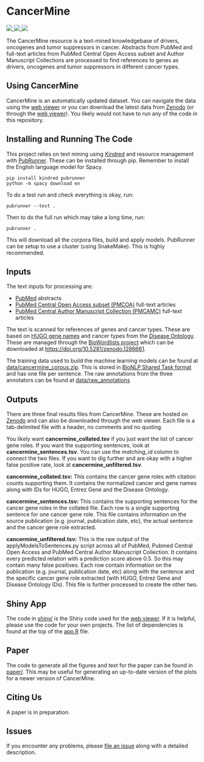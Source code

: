 # CancerMine

<p>
<a href="https://travis-ci.org/jakelever/cancermine">
   <img src="https://travis-ci.org/jakelever/cancermine.svg?branch=master" />
</a>
<a href="http://bionlp.bcgsc.ca/cancermine/">
   <img src="https://img.shields.io/badge/data-viewer-9e42f4.svg" />
</a>
<a href="https://doi.org/10.5281/zenodo.1156241">
   <img src="https://zenodo.org/badge/DOI/10.5281/zenodo.1156241.svg" />
</a>
</p>

The CancerMine resource is a text-mined knowledgebase of drivers, oncogenes and tumor suppressors in cancer. Abstracts from PubMed and full-text articles from PubMed Central Open Access subset and Author Manuscript Collections are processed to find references to genes as drivers, oncogenes and tumor suppressors in different cancer types.

## Using CancerMine

CancerMine is an automatically updated dataset. You can navigate the data using the [web viewer](http://bionlp.bcgsc.ca/cancermine/) or you can download the latest data from [Zenodo](https://doi.org/10.5281/zenodo.1156241) (or through the [web viewer](http://bionlp.bcgsc.ca/cancermine/)). You likely would not have to run any of the code in this repository.

## Installing and Running The Code

This project relies on text mining using [Kindred](https://github.com/jakelever/kindred) and resource management with [PubRunner](https://github.com/jakelever/pubrunner). These can be installed through pip. Remember to install the English language model for Spacy.

```
pip install kindred pubrunner
python -m spacy download en
```

To do a test run and check everything is okay, run:

```
pubrunner --test .
```

Then to do the full run which may take a long time, run:
```
pubrunner .
```

This will download all the corpora files, build and apply models. PubRunner can be setup to use a cluster (using SnakeMake). This is highly recommended.

## Inputs

The text inputs for processing are:

 - [PubMed](https://www.nlm.nih.gov/databases/download/pubmed_medline.html) abstracts
 - [PubMed Central Open Access subset (PMCOA)](https://www.ncbi.nlm.nih.gov/pmc/tools/openftlist/) full-text articles
 - [PubMed Central Author Manuscript Collection (PMCAMC)](https://www.ncbi.nlm.nih.gov/pmc/about/mscollection/) full-text articles

The text is scanned for references of genes and cancer types. These are based on [HUGO gene names](http://genenames.org/) and cancer types from the [Disease Ontology](http://www.disease-ontology.org/). These are managed through the [BioWordlists project](https://github.com/jakelever/biowordlists) which can be downloaded at https://doi.org/10.5281/zenodo.1286661.

The training data used to build the machine learning models can be found at [data/cancermine_corpus.zip](https://github.com/jakelever/cancermine/blob/master/data/cancermine_corpus.zip). This is stored in [BioNLP Shared Task format](http://2011.bionlp-st.org/home/file-formats) and has one file per sentence. The raw annotations from the three annotators can be found at [data/raw_annotations](https://github.com/jakelever/cancermine/tree/master/data/raw_annotations) 

## Outputs

There are three final results files from CancerMine. These are hosted on [Zenodo](https://doi.org/10.5281/zenodo.1156241) and can also be downloaded through the web viewer. Each file is a tab-delimited file with a header, no comments and no quoting.

You likely want **cancermine\_collated.tsv** if you just want the list of cancer gene roles. If you want the supporting sentences, look at **cancermine\_sentences.tsv**. You can use the *matching\_id* column to connect the two files. If you want to dig further and are okay with a higher false positive rate, look at **cancermine\_unfiltered.tsv**.

**cancermine\_collated.tsv:** This contains the cancer gene roles with citation counts supporting them. It contains the normalized cancer and gene names along with IDs for HUGO, Entrez Gene and the Disease Ontology.

**cancermine\_sentences.tsv:** This contains the supporting sentences for the cancer gene roles in the collated file. Each row is a single supporting sentence for one cancer gene role. This file contains information on the source publication (e.g. journal, publication date, etc), the actual sentence and the cancer gene role extracted.

**cancermine\_unfiltered.tsv:** This is the raw output of the applyModelsToSentences.py script across all of PubMed, Pubmed Central Open Access and PubMed Central Author Manuscript Collection. It contains every predicted relation with a prediction score above 0.5. So this may contain many false positives. Each row contain information on the publication (e.g. journal, publication date, etc) along with the sentence and the specific cancer gene role extracted (with HUGO, Entrez Gene and Disease Ontology IDs). This file is further processed to create the other two.

## Shiny App

The code in [shiny/](https://github.com/jakelever/cancermine/tree/master/shiny) is the Shiny code used for the [web viewer](http://bionlp.bcgsc.ca/cancermine/). If it is helpful, please use the code for your own projects. The list of dependencies is found at the top of the [app.R](https://github.com/jakelever/cancermine/blob/master/shiny/app.R) file.

## Paper

The code to generate all the figures and text for the paper can be found in [paper/](https://github.com/jakelever/cancermine/tree/master/paper). This may be useful for generating an up-to-date version of the plots for a newer version of CancerMine.

## Citing Us

A paper is in preparation.

## Issues

If you encounter any problems, please [file an issue](https://github.com/jakelever/cancermine/issues) along with a detailed description.
